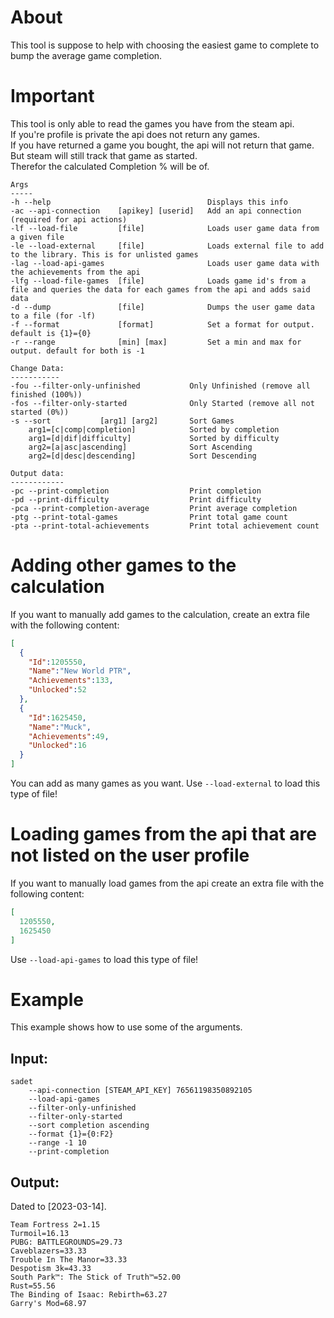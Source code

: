 ﻿# About
This tool is suppose to help with choosing the easiest game to complete to bump the average game completion. 
# Important
This tool is only able to read the games you have from the steam api.  
If you're profile is private the api does not return any games.  
If you have returned a game you bought, the api will not return that game.  
But steam will still track that game as started.  
Therefor the calculated Completion % will be of.  
```
Args
-----
-h --help                                   Displays this info
-ac --api-connection    [apikey] [userid]   Add an api connection (required for api actions)
-lf --load-file         [file]              Loads user game data from a given file
-le --load-external     [file]              Loads external file to add to the library. This is for unlisted games
-lag --load-api-games                       Loads user game data with the achievements from the api
-lfg --load-file-games  [file]              Loads game id's from a file and queries the data for each games from the api and adds said data
-d --dump               [file]              Dumps the user game data to a file (for -lf)                 
-f --format             [format]            Set a format for output. default is {1}={0}
-r --range              [min] [max]         Set a min and max for output. default for both is -1

Change Data:
-----------
-fou --filter-only-unfinished           Only Unfinished (remove all finished (100%))
-fos --filter-only-started              Only Started (remove all not started (0%))
-s --sort           [arg1] [arg2]       Sort Games
    arg1=[c|comp|completion]            Sorted by completion
    arg1=[d|dif|difficulty]             Sorted by difficulty
    arg2=[a|asc|ascending]              Sort Ascending
    arg2=[d|desc|descending]            Sort Descending

Output data:
------------
-pc --print-completion                  Print completion
-pd --print-difficulty                  Print difficulty
-pca --print-completion-average         Print average completion
-ptg --print-total-games                Print total game count
-pta --print-total-achievements         Print total achievement count
```
# Adding other games to the calculation
If you want to manually add games to the calculation, create an extra file with the following content:
```json
[
  {
    "Id":1205550,
    "Name":"New World PTR",
    "Achievements":133,
    "Unlocked":52
  },
  {
    "Id":1625450,
    "Name":"Muck",
    "Achievements":49,
    "Unlocked":16
  }
]
```
You can add as many games as you want.
Use `--load-external` to load this type of file!
# Loading games from the api that are not listed on the user profile
If you want to manually load games from the api create an extra file with the following content:
```json
[
  1205550,
  1625450
]
```
Use `--load-api-games` to load this type of file!

# Example
This example shows how to use some of the arguments.
## Input:
```
sadet
    --api-connection [STEAM_API_KEY] 76561198350892105
    --load-api-games
    --filter-only-unfinished
    --filter-only-started
    --sort completion ascending
    --format {1}={0:F2}
    --range -1 10
    --print-completion
```
## Output:
Dated to [2023-03-14].  
```
Team Fortress 2=1.15
Turmoil=16.13
PUBG: BATTLEGROUNDS=29.73
Caveblazers=33.33
Trouble In The Manor=33.33
Despotism 3k=43.33
South Park™: The Stick of Truth™=52.00
Rust=55.56
The Binding of Isaac: Rebirth=63.27
Garry's Mod=68.97

```